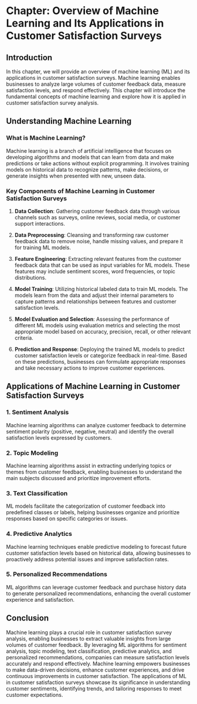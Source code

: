 Chapter: Overview of Machine Learning and Its Applications in Customer Satisfaction Surveys
===========================================================================================

Introduction
------------

In this chapter, we will provide an overview of machine learning (ML) and its applications in customer satisfaction surveys. Machine learning enables businesses to analyze large volumes of customer feedback data, measure satisfaction levels, and respond effectively. This chapter will introduce the fundamental concepts of machine learning and explore how it is applied in customer satisfaction survey analysis.

Understanding Machine Learning
------------------------------

### What is Machine Learning?

Machine learning is a branch of artificial intelligence that focuses on developing algorithms and models that can learn from data and make predictions or take actions without explicit programming. It involves training models on historical data to recognize patterns, make decisions, or generate insights when presented with new, unseen data.

### Key Components of Machine Learning in Customer Satisfaction Surveys

1. **Data Collection**: Gathering customer feedback data through various channels such as surveys, online reviews, social media, or customer support interactions.

2. **Data Preprocessing**: Cleansing and transforming raw customer feedback data to remove noise, handle missing values, and prepare it for training ML models.

3. **Feature Engineering**: Extracting relevant features from the customer feedback data that can be used as input variables for ML models. These features may include sentiment scores, word frequencies, or topic distributions.

4. **Model Training**: Utilizing historical labeled data to train ML models. The models learn from the data and adjust their internal parameters to capture patterns and relationships between features and customer satisfaction levels.

5. **Model Evaluation and Selection**: Assessing the performance of different ML models using evaluation metrics and selecting the most appropriate model based on accuracy, precision, recall, or other relevant criteria.

6. **Prediction and Response**: Deploying the trained ML models to predict customer satisfaction levels or categorize feedback in real-time. Based on these predictions, businesses can formulate appropriate responses and take necessary actions to improve customer experiences.

Applications of Machine Learning in Customer Satisfaction Surveys
-----------------------------------------------------------------

### 1. Sentiment Analysis

Machine learning algorithms can analyze customer feedback to determine sentiment polarity (positive, negative, neutral) and identify the overall satisfaction levels expressed by customers.

### 2. Topic Modeling

Machine learning algorithms assist in extracting underlying topics or themes from customer feedback, enabling businesses to understand the main subjects discussed and prioritize improvement efforts.

### 3. Text Classification

ML models facilitate the categorization of customer feedback into predefined classes or labels, helping businesses organize and prioritize responses based on specific categories or issues.

### 4. Predictive Analytics

Machine learning techniques enable predictive modeling to forecast future customer satisfaction levels based on historical data, allowing businesses to proactively address potential issues and improve satisfaction rates.

### 5. Personalized Recommendations

ML algorithms can leverage customer feedback and purchase history data to generate personalized recommendations, enhancing the overall customer experience and satisfaction.

Conclusion
----------

Machine learning plays a crucial role in customer satisfaction survey analysis, enabling businesses to extract valuable insights from large volumes of customer feedback. By leveraging ML algorithms for sentiment analysis, topic modeling, text classification, predictive analytics, and personalized recommendations, companies can measure satisfaction levels accurately and respond effectively. Machine learning empowers businesses to make data-driven decisions, enhance customer experiences, and drive continuous improvements in customer satisfaction. The applications of ML in customer satisfaction surveys showcase its significance in understanding customer sentiments, identifying trends, and tailoring responses to meet customer expectations.
